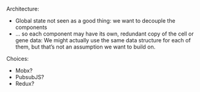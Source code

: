 
Architecture:
- Global state not seen as a good thing: we want to decouple the components
- ... so each component may have its own, redundant copy of the cell or gene data: We might actually use the same data structure for each of them, but that’s not an assumption we want to build on.

Choices:
- Mobx?
- PubsubJS?
- Redux?
